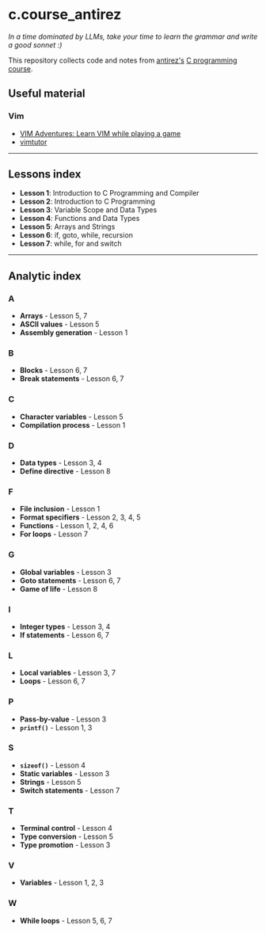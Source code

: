 # c.course_antirez
*In a time dominated by LLMs, take your time to learn the grammar and write a good sonnet :)*
 
This repository collects code and notes from [antirez's](https://github.com/antirez) [C programming course](https://www.youtube.com/playlist?list=PLrEMgOSrS_3cFJpM2gdw8EGFyRBZOyAKY).
 
## Useful material
### Vim
- [VIM Adventures: Learn VIM while playing a game](https://vim-adventures.com/)
- [vimtutor](https://vimschool.netlify.app/introduction/vimtutor/)

---

## Lessons index
- **Lesson 1**: Introduction to C Programming and Compiler
- **Lesson 2**: Introduction to C Programming
- **Lesson 3**: Variable Scope and Data Types
- **Lesson 4**: Functions and Data Types
- **Lesson 5**: Arrays and Strings
- **Lesson 6**: if, goto, while, recursion
- **Lesson 7**: while, for and switch
---
## Analytic index
### A
- **Arrays** - Lesson 5, 7
- **ASCII values** - Lesson 5
- **Assembly generation** - Lesson 1

### B
- **Blocks** - Lesson 6, 7
- **Break statements** - Lesson 6, 7

### C
- **Character variables** - Lesson 5
- **Compilation process** - Lesson 1

### D
- **Data types** - Lesson 3, 4
- **Define directive** - Lesson 8

### F
- **File inclusion** - Lesson 1
- **Format specifiers** - Lesson 2, 3, 4, 5
- **Functions** - Lesson 1, 2, 4, 6
- **For loops** - Lesson 7

### G
- **Global variables** - Lesson 3
- **Goto statements** - Lesson 6, 7
- **Game of life** - Lesson 8

### I
- **Integer types** - Lesson 3, 4
- **If statements** - Lesson 6, 7

### L
- **Local variables** - Lesson 3, 7
- **Loops** - Lesson 6, 7

### P
- **Pass-by-value** - Lesson 3
- **`printf()`** - Lesson 1, 3

### S
- **`sizeof()`** - Lesson 4
- **Static variables** - Lesson 3
- **Strings** - Lesson 5
- **Switch statements** - Lesson 7

### T
- **Terminal control** - Lesson 4
- **Type conversion** - Lesson 5
- **Type promotion** - Lesson 3

### V
- **Variables** - Lesson 1, 2, 3

### W
- **While loops** - Lesson 5, 6, 7
